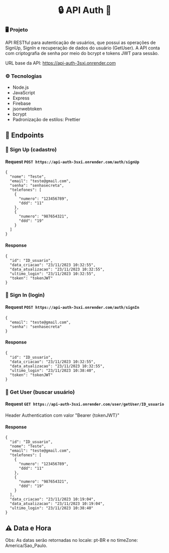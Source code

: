 <h1 align="center">🔒 API Auth 🔑</h1>

### 🖥️ Projeto

API RESTful para autenticação de usuários, que possui as operações de SignUp, SignIn e recuperação de dados do usuário (GetUser). A API conta com criptografia de senha por meio do bcrypt e tokens JWT para sessão.

URL base da API: https://api-auth-3sxi.onrender.com

### ⚙️ Tecnologias

- Node.js
- JavaScript
- Express
- Firebase
- jsonwebtoken
- bcrypt
- Padronização de estilos: Prettier

## 🏴󠁶󠁵󠁭󠁡󠁰󠁿 Endpoints

### 📌 Sign Up (cadastro)

#### Request `POST https://api-auth-3sxi.onrender.com/auth/signUp`

```
{
  "nome": "Teste",
  "email": "teste@gmail.com",
  "senha": "senhasecreta",
  "telefones": [
    {
      "numero": "123456789",
      "ddd": "11"
    },
    {
      "numero": "987654321",
      "ddd": "19"
    }
  ]
}
```

#### Response

```
{
  "id": "ID_usuario",
  "data_criacao": "23/11/2023 10:32:55",
  "data_atualizacao": "23/11/2023 10:32:55",
  "ultimo_login": "23/11/2023 10:32:55",
  "token": "tokenJWT"
}
```

### 📌 Sign In (login)

#### Request `POST https://api-auth-3sxi.onrender.com/auth/signIn`

```
{
  "email": "teste@gmail.com",
  "senha": "senhasecreta"
}
```

#### Response

```
{
  "id": "ID_usuario",
  "data_criacao": "23/11/2023 10:32:55",
  "data_atualizacao": "23/11/2023 10:32:55",
  "ultimo_login": "23/11/2023 10:38:40",
  "token": "tokenJWT"
}
```

### 📌 Get User (buscar usuário)

#### Request `GET https://api-auth-3sxi.onrender.com/user/getUser/ID_usuario`

Header Authentication com valor "Bearer {tokenJWT}"

#### Response

```
{
  "id": "ID_usuario",
  "nome": "Teste",
  "email": "teste@gmail.com",
  "telefones": [
    {
      "numero": "123456789",
      "ddd": "11"
    },
    {
      "numero": "987654321",
      "ddd": "19"
    }
  ],
  "data_criacao": "23/11/2023 10:19:04",
  "data_atualizacao": "23/11/2023 10:19:04",
  "ultimo_login": "23/11/2023 10:38:40"
}
```

## ⚠️ Data e Hora

Obs: As datas serão retornadas no locale: pt-BR e no timeZone: America/Sao_Paulo.
